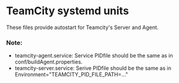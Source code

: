 # TeamCity systemd units

These files provide autostart for Teamcity's Server and Agent.

### Note:
* teamcity-agent.service: Service PIDfile should be the same as in conf/buildAgent.properties.
* teamcity-server.service: Serive PIDfile should be the same as in Environment="TEAMCITY_PID_FILE_PATH=..."
